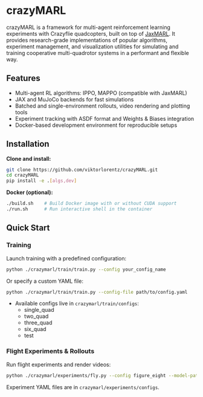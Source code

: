 # crazyMARL

crazyMARL is a framework for multi-agent reinforcement learning experiments with Crazyflie quadcopters, built on top of [JaxMARL](https://github.com/flairox/jaxmarl). It provides research-grade implementations of popular algorithms, experiment management, and visualization utilities for simulating and training cooperative multi-quadrotor systems in a performant and flexible way.

## Features

- Multi-agent RL algorithms: IPPO, MAPPO (compatible with JaxMARL)
- JAX and MuJoCo backends for fast simulations
- Batched and single-environment rollouts, video rendering and plotting tools
- Experiment tracking with ASDF format and Weights & Biases integration
- Docker-based development environment for reproducible setups

## Installation
**Clone and install:**
```bash
git clone https://github.com/viktorlorentz/crazyMARL.git
cd crazyMARL
pip install -e .[algs,dev]
```

**Docker (optional):**
```bash
./build.sh    # Build Docker image with or without CUDA support
./run.sh      # Run interactive shell in the container
```

## Quick Start

### Training

Launch training with a predefined configuration:
```bash
python ./crazymarl/train/train.py --config your_config_name
```
Or specify a custom YAML file:
```bash
python ./crazymarl/train/train.py --config-file path/to/config.yaml
```
- Available configs live in `crazymarl/train/configs`:
  - single_quad
  - two_quad
  - three_quad
  - six_quad
  - test

### Flight Experiments & Rollouts

Run flight experiments and render videos:
```bash
python ./crazymarl/experiments/fly.py --config figure_eight --model-path path/to/model.tflite
```
Experiment YAML files are in `crazymarl/experiments/configs`.

